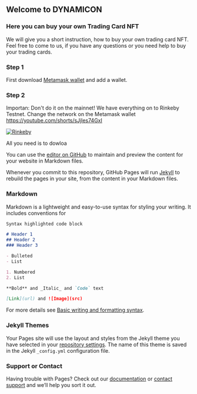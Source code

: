 ## Welcome to DYNAMICON


### Here you can buy your own Trading Card NFT

We will give you a short instruction, how to buy your own trading card NFT. Feel free to come to us, if you have any questions or you need help to buy your trading cards. 

### Step 1
First download [Metamask wallet](https://metamask.io/download/) and add a wallet. 

### Step 2
Importan: Don't do it on the mainnet! We have everything on to Rinkeby Testnet. Change the network on the Metamask wallet
https://youtube.com/shorts/sJjles74GxI


[![Rinkeby](https://img.youtube.com/vi/sJjles74GxI/0.jpg)](https://youtube.com/sJjles74GxI "Rinkeby")



All you need is to dowloa



You can use the [editor on GitHub](https://github.com/fridolinvii/Dynamic_Oracle_Based_NFT_BCC22/edit/main/docs/index.md) to maintain and preview the content for your website in Markdown files.

Whenever you commit to this repository, GitHub Pages will run [Jekyll](https://jekyllrb.com/) to rebuild the pages in your site, from the content in your Markdown files.

### Markdown

Markdown is a lightweight and easy-to-use syntax for styling your writing. It includes conventions for

```markdown
Syntax highlighted code block

# Header 1
## Header 2
### Header 3

- Bulleted
- List

1. Numbered
2. List

**Bold** and _Italic_ and `Code` text

[Link](url) and ![Image](src)
```

For more details see [Basic writing and formatting syntax](https://docs.github.com/en/github/writing-on-github/getting-started-with-writing-and-formatting-on-github/basic-writing-and-formatting-syntax).

### Jekyll Themes

Your Pages site will use the layout and styles from the Jekyll theme you have selected in your [repository settings](https://github.com/fridolinvii/Dynamic_Oracle_Based_NFT_BCC22/settings/pages). The name of this theme is saved in the Jekyll `_config.yml` configuration file.

### Support or Contact

Having trouble with Pages? Check out our [documentation](https://docs.github.com/categories/github-pages-basics/) or [contact support](https://support.github.com/contact) and we’ll help you sort it out.
